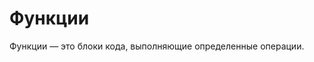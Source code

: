 # Функции

<show-structure for="chapter,procedure" depth="3"/>

Функции — это блоки кода, выполняющие определенные операции.
